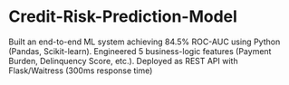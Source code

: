 # Credit-Risk-Prediction-Model
Built an end-to-end ML system achieving 84.5% ROC-AUC using Python (Pandas, Scikit-learn). Engineered 5 business-logic features (Payment Burden, Delinquency Score, etc.). Deployed as REST API with Flask/Waitress (300ms response time)
